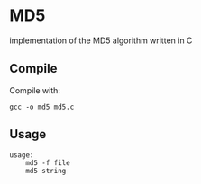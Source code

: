 MD5
===
implementation of the MD5 algorithm written in C

## Compile
Compile with: 
```
gcc -o md5 md5.c
```

## Usage
```
usage:
    md5 -f file
    md5 string
```
